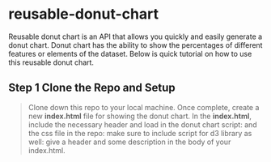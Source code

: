 # reusable-donut-chart

Reusable donut chart is an API that allows you quickly and easily generate a donut chart. Donut chart has the ability to show the percentages of different features or elements of the dataset. Below is quick tutorial on how to use this reusable donut chart.

## Step 1 Clone the Repo and Setup
> Clone down this repo to your local machine. Once complete, create a new **index.html** file for showing the donut chart. In the **index.html**, include the necessary header and load in the donut chart script:
	<script src="js/DonutChart.js"></script>
and the css file in the repo:
	<link rel="stylesheet" href="css/main.css" />
make sure to include script for d3 library as well:
	<script src="https://d3js.org/d3.v4.js"></script>
give a header and some description in the body of your index.html.

